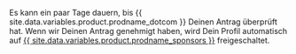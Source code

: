 Es kann ein paar Tage dauern, bis {{ site.data.variables.product.prodname_dotcom }} Deinen Antrag überprüft hat. Wenn wir Deinen Antrag genehmigt haben, wird Dein Profil automatisch auf [{{ site.data.variables.product.prodname_sponsors }}](https://github.com/sponsors) freigeschaltet.
